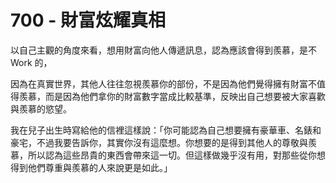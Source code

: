 # 700 - 財富炫耀真相

以自己主觀的角度來看，想用財富向他人傳遞訊息，認為應該會得到羨慕，是不 Work 的，

因為在真實世界，其他人往往忽視羨慕你的部份，不是因為他們覺得擁有財富不值得羨慕，而是因為他們拿你的財富數字當成比較基準，反映出自己想要被大家喜歡與羨慕的慾望。 

 我在兒子出生時寫給他的信裡這樣說：「你可能認為自己想要擁有豪華車、名錶和豪宅，不過我要告訴你，其實你沒有這麼想。你想要的是得到其他人的尊敬與羨慕，所以認為這些昂貴的東西會帶來這一切。但這樣做幾乎沒有用，對那些從你想得到他們尊重與羨慕的人來說更是如此。」